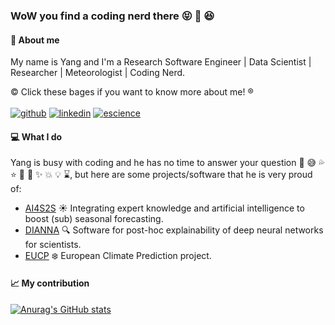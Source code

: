 ### WoW you find a coding nerd there :stuck_out_tongue_closed_eyes: 👋 :laughing:

#### :stars: About me
My name is Yang and I'm a Research Software Engineer | Data Scientist | Researcher | Meteorologist | Coding Nerd.

:copyright: Click these bages if you want to know more about me! :registered: <br>
<br>
[![github](https://img.shields.io/badge/GitHub-000000?style=flat&logo=GitHub&logoColor=white)](https://github.com/geek-yang) 
[![linkedin](https://img.shields.io/badge/LinkedIn-blue?style=flat&logo=linkedin&logoColor=white)](https://www.linkedin.com/in/yang1991escience/) 
[![escience](https://img.shields.io/badge/eScience-yellow?style=flat&logo=/e/&logoColor=white)](https://www.esciencecenter.nl/team/yang-liu/) 

#### :computer: What I do
Yang is busy with coding and he has no time to answer your question :wrench: :sweat_smile: :sweat_drops: :star: :hammer: :anger: :sparkles: :boom: :bulb: :hourglass:, but here are some projects/software that he is very proud of:
- [AI4S2S](https://github.com/AI4S2S) :sunny: Integrating expert knowledge and artificial intelligence to boost (sub) seasonal forecasting.
- [DIANNA](https://github.com/dianna-ai) :mag: Software for post-hoc explainability of deep neural networks for scientists​.
- [EUCP](https://github.com/eucp-project) :snowflake: European Climate Prediction project.

#### :chart_with_upwards_trend: My contribution
[![Anurag's GitHub stats](https://github-readme-stats.vercel.app/api?username=geek-yang&show_icons=true&theme=prussian)](https://github.com/anuraghazra/github-readme-stats)
<br>
<!-- [![Top Langs](https://github-readme-stats.vercel.app/api/top-langs/?username=geek-yang&layout=compact&hide=jupyter%20notebook)](https://github.com/anuraghazra/github-readme-stats) -->
